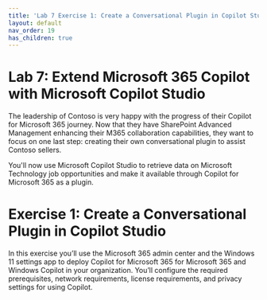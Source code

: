 ```yaml
---
title: 'Lab 7 Exercise 1: Create a Conversational Plugin in Copilot Studio'
layout: default
nav_order: 19
has_children: true
---
```


# Lab 7: Extend Microsoft 365 Copilot with Microsoft Copilot Studio

The leadership of Contoso is very happy with the progress of their Copilot for Microsoft 365 journey. Now that they have SharePoint Advanced Management enhancing their M365 collaboration capabilities, they want to focus on one last step: creating their own conversational plugin to assist Contoso sellers. 

You'll now use Microsoft Copilot Studio to retrieve data on Microsoft Technology job opportunities and make it available through Copilot for Microsoft 365 as a plugin. 

# Exercise 1: Create a Conversational Plugin in Copilot Studio 

In this exercise you’ll use the Microsoft 365 admin center and the Windows 11 settings app to deploy Copilot for Microsoft 365 for Microsoft 365 and Windows Copilot in your organization. You’ll configure the required prerequisites, network requirements, license requirements, and privacy settings for using Copilot.
